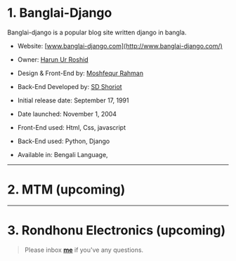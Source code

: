 # 1. Banglai-Django 

Banglai-django is a popular blog site written django in bangla.

* Website: [www.banglai-django.com](http://www.banglai-django.com/)

* Owner: [Harun Ur Roshid]()

* Design & Front-End by: [Moshfequr Rahman]() 

* Back-End Developed by: [SD Shoriot]()

* Initial release date: September 17, 1991

* Date launched: November 1, 2004

* Front-End used:  Html, Css, javascript

* Back-End used: Python, Django


* Available in: Bengali Language,

---


# 2. MTM (upcoming)


---

# 3. Rondhonu Electronics (upcoming)


> Please inbox **[me](https://www.facebook.com/shoriot)** if you've any questions.